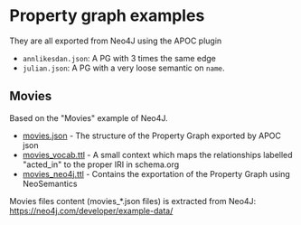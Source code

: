 # Property graph examples

They are all exported from Neo4J using the APOC plugin


- `annlikesdan.json`: A PG with 3 times the same edge
- `julian.json`: A PG with a very loose semantic on `name`.


## Movies

Based on the "Movies" example of Neo4J.

- [movies.json](movies.json) - The structure of the Property Graph exported by APOC json
- [movies_vocab.ttl](movies_vocab.ttl) - A small context which maps the relationships labelled "acted_in" to the
proper IRI in schema.org
- [movies_neo4j.ttl](movies_neo4j.ttl) - Contains the exportation of the Property Graph using NeoSemantics

Movies files content (movies_*.json files) is extracted from Neo4J:
https://neo4j.com/developer/example-data/ 

